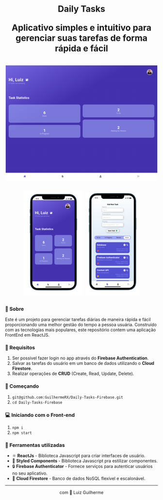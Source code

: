 <h1 align="center">
  Daily Tasks
  <p>Aplicativo simples e intuitivo para gerenciar suas tarefas de forma rápida e fácil</p>
</h1>

<h1 align="center">
  <p align="center">
    <img src='./src/images/screenshot.png' width="500">
  </p>
  <p align="center">
    <img src="./src/images/mobilehome.png" width="200">
    <img src="./src/images/mobiletasks.png" width="180">
  </p>
</h1>

### 📜 Sobre
Este é um projeto para gerenciar tarefas diárias de maneira rápida e fácil proporcionando uma melhor gestão do tempo a pessoa usuária. Construído com as tecnologias mais populares, este repositório contem uma aplicação FrontEnd em ReactJS.

### 🔽 Requisitos
1. Ser possivel fazer login no app através do **Firebase Authentication**.
2. Salvar as tarefas do usuário em um banco de dados utilizando o  **Cloud Firestore**.
3. Realizar operações de **CRUD** (Create, Read, Update, Delete).

### :rocket: Começando
1. ``git@github.com:GuilhermeRX/Daily-Tasks-Firebase.git``
2. ``cd Daily-Tasks-Firebase``

### 💻 Iniciando com o Front-end 
1. ``npm i``
2. ``npm start``

### 🧰  Ferramentas utilizadas
- ⚛️ **ReactJs** - Biblioteca Javascript para criar interfaces de usuário.
- 💅 **Styled Components** - Biblioteca Javascript pra estilizar componentes.
- 🔒 **Firebase Authenticator** - Fornece serviços para autenticar usuários no seu aplicativo.
- 🎲 **Cloud Firestore** - Banco de dados NoSQL flexível e escalonável.
<hr>
<p align="center"> com 💜 Luiz Guilherme </p>
